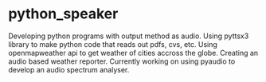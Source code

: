 # python_speaker
Developing python programs with output method as audio.
Using pyttsx3 library to make python code that reads out pdfs, cvs, etc. Using openmapweather api to get weather of cities accross the globe. Creating an audio based weather reporter. Currently working on using pyaudio to develop an audio spectrum analyser.
